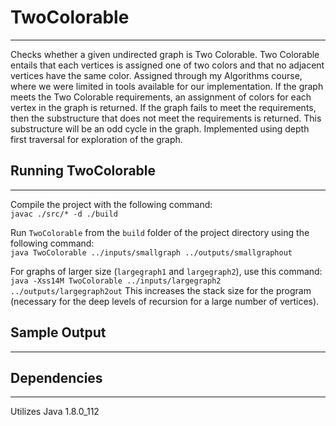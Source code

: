 # TwoColorable
---
Checks whether a given undirected graph is Two Colorable. Two Colorable entails that each vertices is assigned one of two colors and that no adjacent vertices have the same color. Assigned through my Algorithms course, where we were limited in tools available for our implementation. If the graph meets the Two Colorable requirements, an assignment of colors for each vertex in the graph is returned. If the graph fails to meet the requirements, then the substructure that does not meet the requirements is returned. This substructure will be an odd cycle in the graph. Implemented using depth first traversal for exploration of the graph.

## Running TwoColorable
---
Compile the project with the following command:   
`javac ./src/* -d ./build`

Run `TwoColorable` from the `build` folder of the project directory using the following command:   
`java TwoColorable ../inputs/smallgraph ../outputs/smallgraphout`

For graphs of larger size (`largegraph1` and `largegraph2`), use this command:   
`java -Xss14M TwoColorable ../inputs/largegraph2 ../outputs/largegraph2out`
This increases the stack size for the program (necessary for the deep levels of recursion for a large number of vertices).

## Sample Output
---


## Dependencies
---
Utilizes Java 1.8.0_112
